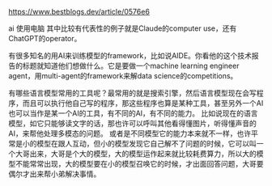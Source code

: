 https://www.bestblogs.dev/article/0576e6

ai 使用电脑
其中比较有代表性的例子就是Claude的computer use，还有ChatGPT的operator。

有很多知名的用AI来训练模型的framework，比如说AIDE。你看他的这个技术报告的标题就知道他们想做什么。它是要做一个machine learning engineer agent，用multi-agent的framework来解data science的competitions。

有哪些语言模型常用的工具呢？最常用的就是搜索引擎，然后语言模型现在会写程序，而且可以执行他自己写的程序，那这些程序也算是某种工具，甚至另外一个AI也可以当作是某一个AI的工具，有不同的AI，有不同的能力。
比如说现在的语言模型，如它只能够读文字的话，那也许可以呼叫其他看得懂图片，听得懂声音的AI，来帮他处理多模态的问题。
或者是不同模型它的能力本来就不一样，也许平常是小的模型在跟人互动，但小的模型发现它自己解不了问题的时候，它可以叫一个大哥出来，大哥是个大的模型，大的模型运作起来就比较耗费算力，所以大的模型不能常常出现，大的模型要在小的模型召唤它的时候，才出面回答问题，大哥要偶尔才出来帮小弟解决事情。